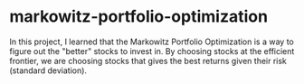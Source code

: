 # markowitz-portfolio-optimization

In this project, I learned that the Markowitz Portfolio Optimization is a way to figure out the "better" stocks to invest in. 
By choosing stocks at the efficient frontier, we are choosing stocks that gives the best returns given their risk (standard deviation). 
